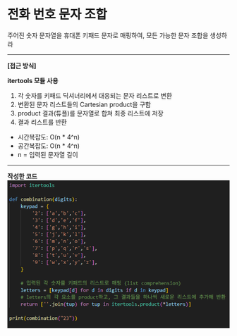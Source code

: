 # 전화 번호 문자 조합
주어진 숫자 문자열을 휴대폰 키패드 문자로 매핑하여, 모든 가능한 문자 조합을 생성하라

---

**[접근 방식]**

**itertools 모듈 사용**
1. 각 숫자를 키패드 딕셔너리에서 대응되는 문자 리스트로 변환
2. 변환된 문자 리스트들의 Cartesian product을 구함
3. product 결과(튜플)를 문자열로 합쳐 최종 리스트에 저장
4. 결과 리스트를 반환

- 시간복잡도: O(n * 4^n)
- 공간복잡도: O(n * 4^n)
- n = 입력된 문자열 길이

---

**작성한 코드**<br>
<img src="./images/code.png"/><br>

